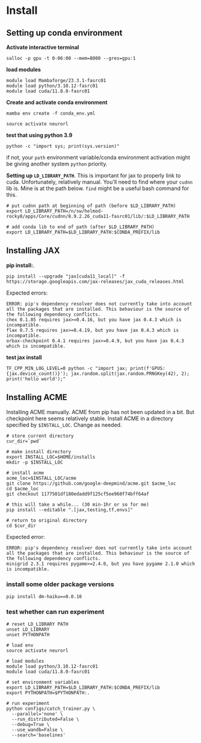 # Install

## Setting up conda environment
**Activate interactive terminal**
```
salloc -p gpu -t 0-06:00 --mem=8000 --gres=gpu:1
```

**load modules**
```
module load Mambaforge/23.3.1-fasrc01
module load python/3.10.12-fasrc01
module load cuda/11.8.0-fasrc01
```

**Create and activate conda environment**
```
mamba env create -f conda_env.yml

source activate neurorl
```

**test that using python 3.9**
```
python -c "import sys; print(sys.version)"
```
if not, your `path` environment variable/conda environment activation might be giving another system `python` priority.

**Setting up `LD_LIBRARY_PATH`**.
This is important for jax to properly link to cuda. Unfortunately, relatively manual. You'll need to find where your `cudnn` lib is. Mine is at the path below. `find` might be a useful bash command for this.

```
# put cudnn path at beginning of path (before $LD_LIBRARY_PATH)
export LD_LIBRARY_PATH=/n/sw/helmod-rocky8/apps/Core/cudnn/8.9.2.26_cuda11-fasrc01/lib/:$LD_LIBRARY_PATH

# add conda lib to end of path (after $LD_LIBRARY_PATH)
export LD_LIBRARY_PATH=$LD_LIBRARY_PATH:$CONDA_PREFIX/lib
```

## Installing JAX

**pip install:**.
```
pip install --upgrade "jax[cuda11_local]" -f https://storage.googleapis.com/jax-releases/jax_cuda_releases.html
```

Expected errors:
```
ERROR: pip's dependency resolver does not currently take into account all the packages that are installed. This behaviour is the source of the following dependency conflicts.
chex 0.1.85 requires jax>=0.4.16, but you have jax 0.4.3 which is incompatible.
flax 0.7.5 requires jax>=0.4.19, but you have jax 0.4.3 which is incompatible.
orbax-checkpoint 0.4.1 requires jax>=0.4.9, but you have jax 0.4.3 which is incompatible.
```

**test jax install**
```
TF_CPP_MIN_LOG_LEVEL=0 python -c "import jax; print(f'GPUS: {jax.device_count()}'); jax.random.split(jax.random.PRNGKey(42), 2); print('hello world');"
```


## Installing ACME
Installing ACME manually. ACME from pip has not been updated in a bit. But checkpoint here seems relatively stable.
Install ACME in a directory specified by `$INSTALL_LOC`. Change as needed.
```
# store current directory
cur_dir=`pwd`

# make install directory
export INSTALL_LOC=$HOME/installs
mkdir -p $INSTALL_LOC

# install acme
acme_loc=$INSTALL_LOC/acme
git clone https://github.com/google-deepmind/acme.git $acme_loc
cd $acme_loc
git checkout 1177501df180edadd9f125cf5ee960f74bff64af

# this will take a while... (30 min-1hr or so for me)
pip install --editable ".[jax,testing,tf,envs]"

# return to original directory
cd $cur_dir
```
Expected error:
```
ERROR: pip's dependency resolver does not currently take into account all the packages that are installed. This behaviour is the source of the following dependency conflicts.
minigrid 2.3.1 requires pygame>=2.4.0, but you have pygame 2.1.0 which is incompatible.
```

### install some older package versions
```
pip install dm-haiku==0.0.10
```

### test whether can run experiment
```
# reset LD_LIBRARY PATH
unset LD_LIBRARY
unset PYTHONPATH

# load env
source activate neurorl

# load modules
module load python/3.10.12-fasrc01
module load cuda/11.8.0-fasrc01

# set environment variables
export LD_LIBRARY_PATH=$LD_LIBRARY_PATH:$CONDA_PREFIX/lib
export PYTHONPATH=$PYTHONPATH:.

# run experiment
python configs/catch_trainer.py \
  --parallel='none' \
  --run_distributed=False \
  --debug=True \
  --use_wandb=False \
  --search='baselines'
```
